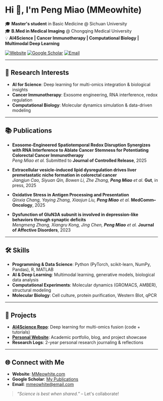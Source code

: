 # Hi 👋, I'm Peng Miao (MMeowhite)

🎓 **Master's student** in Basic Medicine @ Sichuan University  
🎓 **B.Med in Medical Imaging** @ Chongqing Medical University  
💡 **AI4Science | Cancer Immunotherapy | Computational Biology | Multimodal Deep Learning**  

[![Website](https://img.shields.io/badge/Website-MMeowhite.com-blue?style=flat-square&logo=google-chrome)](https://yourwebsite.com) 
[![Google Scholar](https://img.shields.io/badge/Google%20Scholar-Publications-4A90E2?style=flat-square&logo=googlescholar)](https://scholar.google.com/)
[![Email](https://img.shields.io/badge/Email-mmeowhite%40email.com-red?style=flat-square&logo=gmail)](mailto:mmeowhite@email.com)

---

## 🔬 Research Interests
- **AI for Science**: Deep learning for multi-omics integration & biological insights  
- **Cancer Immunotherapy**: Exosome engineering, RNA interference, redox regulation  
- **Computational Biology**: Molecular dynamics simulation & data-driven modeling  

---

## 📚 Publications
- **Exosome-Engineered Spatiotemporal Redox Disruption Synergizes with RNA Interference to Ablate Cancer Stemness for Potentiating Colorectal Cancer Immunotherapy**  
_Peng Miao et al._ Submitted to **Journal of Controlled Release**, 2025  

- **Extracellular vesicle-induced lipid dysregulation drives liver premetastatic niche formation in colorectal cancer**  
_Jiangjun Cao, Siyuan Qin, Bowen Li, Zhe Zhang, **Peng Miao** et al._ **Gut**, in press, 2025  

- **Oxidative Stress in Antigen Processing and Presentation**  
_Qinxia Chang, Yaying Zhang, Xiaojun Liu, **Peng Miao** et al._ **MedComm–Oncology**, 2025  

- **Dysfunction of GluN3A subunit is involved in depression-like behaviors through synaptic deficits**  
_Mengmeng Zhang, Xiangru Kong, Jing Chen, **Peng Miao** et al._ **Journal of Affective Disorders**, 2023  

---

## 🛠️ Skills
- **Programming & Data Science**: Python (PyTorch, scikit-learn, NumPy, Pandas), R, MATLAB  
- **AI & Deep Learning**: Multimodal learning, generative models, biological data analysis  
- **Computational Experiments**: Molecular dynamics (GROMACS, AMBER), structural modeling  
- **Molecular Biology**: Cell culture, protein purification, Western Blot, qPCR  

---

## 🚀 Projects
- **[AI4Science Repo](https://github.com/MMeowhite/AI4Science)**: Deep learning for multi-omics fusion (code + tutorials)
- **[Personal Website](https://yourwebsite.com)**: Academic portfolio, blog, and project showcase
- **Research Logs**: 2-year personal research journaling & reflections

---

## 🌐 Connect with Me
- **Website**: [MMeowhite.com](https://yourwebsite.com)  
- **Google Scholar**: [My Publications](https://scholar.google.com/)  
- **Email**: [mmeowhite@email.com](mailto:mmeowhite@email.com)  

> _“Science is best when shared.”_ – Let's collaborate!
